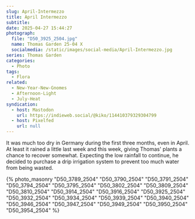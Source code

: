 ```yaml
---
slug: April-Intermezzo
title: April Intermezzo
subtitle:
date: 2025-04-27 15:44:27
photograph:
  file: "D50_3925_2504.jpg"
  name: Thomas Garden 25-04 X
  socialmedia: /static/images/social-media/April-Intermezzo.jpg
series: Thomas Garden
categories:
  - Photo
tags:
  - Flora
related:
  - New-Year-New-Gnomes
  - Afternoon-Light
  - July-Heat
syndication:
  - host: Mastodon
    url: https://indieweb.social/@kiko/114410379329304799
  - host: Pixelfed
    url: null
---
```


It was much too dry in Germany during the first three months, even in April. At least it rained a little last week and this week, giving Thomas' plants a chance to recover somewhat. Expecting the low rainfall to continue, he decided to purchase a drip irrigation system to prevent too much water from being wasted.

<!-- more -->

{% photo_masonry
  "D50_3789_2504"
  "D50_3790_2504"
  "D50_3791_2504"
  "D50_3794_2504"
  "D50_3795_2504"
  "D50_3802_2504"
  "D50_3809_2504"
  "D50_3810_2504"
  "D50_3914_2504"
  "D50_3916_2504"
  "D50_3925_2504"
  "D50_3932_2504"
  "D50_3934_2504"
  "D50_3939_2504"
  "D50_3940_2504"
  "D50_3946_2504"
  "D50_3947_2504"
  "D50_3949_2504"
  "D50_3950_2504"
  "D50_3954_2504"
%}

